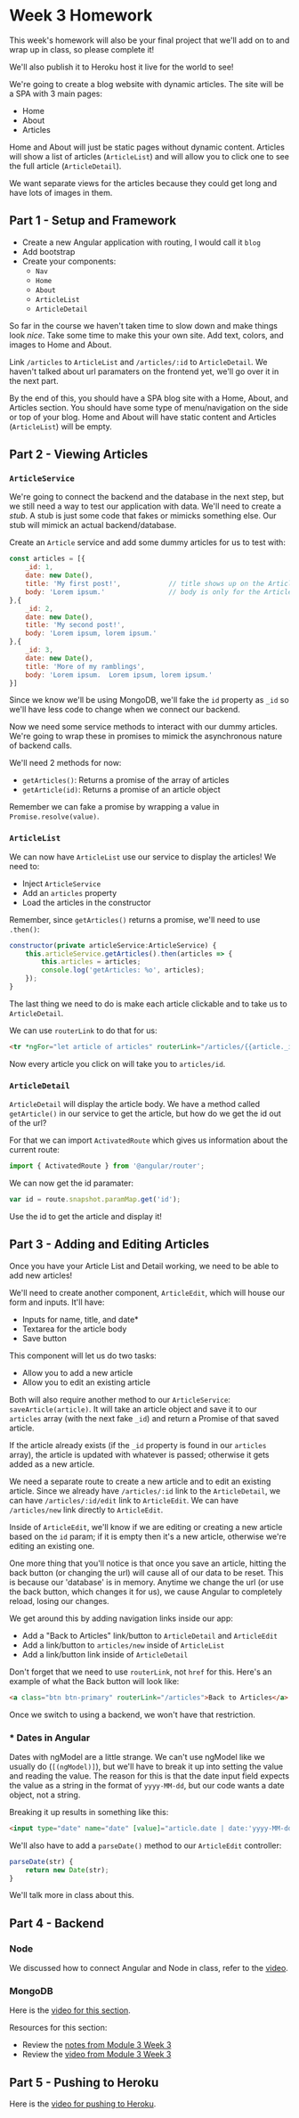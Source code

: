 # Week 3 Homework

This week's homework will also be your final project that we'll add on to and wrap up in class, so please complete it!

We'll also publish it to Heroku host it live for the world to see!

We're going to create a blog website with dynamic articles.  The site will be a SPA with 3 main pages:
- Home
- About
- Articles

Home and About will just be static pages without dynamic content.  Articles will show a list of articles (`ArticleList`) and will allow you to click one to see the full article (`ArticleDetail`).

We want separate views for the articles because they could get long and have lots of images in them.

## Part 1 - Setup and Framework

- Create a new Angular application with routing, I would call it `blog`
- Add bootstrap
- Create your components:
	- `Nav`
	- `Home`
	- `About`
	- `ArticleList`
	- `ArticleDetail`

So far in the course we haven't taken time to slow down and make things look _nice_.
Take some time to make this your own site.  Add text, colors, and images to Home and About.

Link `/articles` to `ArticleList` and `/articles/:id` to `ArticleDetail`.  We haven't talked about url paramaters on the frontend yet, we'll go over it in the next part.

By the end of this, you should have a SPA blog site with a Home, About, and Articles section.
You should have some type of menu/navigation on the side or top of your blog. Home and About will have static content and Articles (`ArticleList`) will be empty.

## Part 2 - Viewing Articles

### `ArticleService`
We're going to connect the backend and the database in the next step, but we still need a way to test our application with data.  We'll need to create a _stub_.  A stub is just some code that fakes or mimicks something else.  Our stub will mimick an actual backend/database.

Create an `Article` service and add some dummy articles for us to test with:

```js
const articles = [{
	_id: 1,
	date: new Date(),
	title: 'My first post!',			// title shows up on the ArticleList
	body: 'Lorem ipsum.'				// body is only for the ArticleDetail
},{
	_id: 2,
	date: new Date(),
	title: 'My second post!',
	body: 'Lorem ipsum, lorem ipsum.'
},{
	_id: 3,
	date: new Date(),
	title: 'More of my ramblings',
	body: 'Lorem ipsum.  Lorem ipsum, lorem ipsum.'
}]
```

Since we know we'll be using MongoDB, we'll fake the `id` property as `_id` so we'll have less code to change when we connect our backend.

Now we need some service methods to interact with our dummy articles.  We're going to wrap these in promises to mimick the asynchronous nature of backend calls.

We'll need 2 methods for now:
- `getArticles()`: Returns a promise of the array of articles
- `getArticle(id)`: Returns a promise of an article object 

Remember we can fake a promise by wrapping a value in `Promise.resolve(value)`.

### `ArticleList`

We can now have `ArticleList` use our service to display the articles!
We need to:
- Inject `ArticleService`
- Add an `articles` property
- Load the articles in the constructor

Remember, since `getArticles()` returns a promise, we'll need to use `.then()`:
```js
constructor(private articleService:ArticleService) {
	this.articleService.getArticles().then(articles => {
		this.articles = articles;
		console.log('getArticles: %o', articles);
	});
}
```

The last thing we need to do is make each article clickable and to take us to `ArticleDetail`.

We can use `routerLink` to do that for us:

```html
<tr *ngFor="let article of articles" routerLink="/articles/{{article._id}}">
```

Now every article you click on will take you to `articles/id`.

### `ArticleDetail`

`ArticleDetail` will display the article body.  We have a method called `getArticle()` in our service to get the article, but how do we get the id out of the url?

For that we can import `ActivatedRoute` which gives us information about the current route:

```ts
import { ActivatedRoute } from '@angular/router';
```

We can now get the id paramater:
```js
var id = route.snapshot.paramMap.get('id');
```

Use the id to get the article and display it!

## Part 3 - Adding and Editing Articles

Once you have your Article List and Detail working, we need to be able to add new articles!

We'll need to create another component, `ArticleEdit`, which will house our form and inputs.
It'll have:
- Inputs for name, title, and date*
- Textarea for the article body
- Save button

This component will let us do two tasks:
- Allow you to add a new article
- Allow you to edit an existing article

Both will also require another method to our `ArticleService`: `saveArticle(article)`.  It will take an article object and save it to our `articles` array (with the next fake `_id`) and return a Promise of that saved article.

If the article already exists (if the `_id` property is found in our `articles` array), the article is updated with whatever is passed; otherwise it gets added as a new article.

We need a separate route to create a new article and to edit an existing article.  Since we already have `/articles/:id` link to the `ArticleDetail`, we can have `/articles/:id/edit` link to `ArticleEdit`.  We can have `/articles/new` link directly to `ArticleEdit`.

Inside of `ArticleEdit`, we'll know if we are editing or creating a new article based on the `id` param; if it is empty then it's a new article, otherwise we're editing an existing one.

One more thing that you'll notice is that once you save an article, hitting the back button (or changing the url) will cause all of our data to be reset.  This is because our 'database' is in memory.  Anytime we change the url (or use the back button, which changes it for us), we cause Angular to completely reload, losing our changes.

We get around this by adding navigation links inside our app:
- Add a "Back to Articles" link/button to `ArticleDetail` and `ArticleEdit`
- Add a link/button to `articles/new` inside of `ArticleList`
- Add a link/button link inside of `ArticleDetail`

Don't forget that we need to use `routerLink`, not `href` for this.  Here's an example of what the Back button will look like:

```html
<a class="btn btn-primary" routerLink="/articles">Back to Articles</a>
```

Once we switch to using a backend, we won't have that restriction.


### * Dates in Angular
Dates with ngModel are a little strange.  We can't use ngModel like we usually do (`[(ngModel)]`), but we'll have to break it up into setting the value and reading the value.  The reason for this is that the date input field expects the value as a string in the format of `yyyy-MM-dd`, but our code wants a date object, not a string.

Breaking it up results in something like this:
```html
<input type="date" name="date" [value]="article.date | date:'yyyy-MM-dd'" (input)="article.date=parseDate($event.target.value)">
```

We'll also have to add a `parseDate()` method to our `ArticleEdit` controller:
```ts
parseDate(str) {
	return new Date(str);
}
```

We'll talk more in class about this.

## Part 4 - Backend

### Node

We discussed how to connect Angular and Node in class, refer to the [video](https://www.youtube.com/watch?v=TjHOZIW0NqY).

### MongoDB

Here is the [video for this section](https://www.youtube.com/watch?v=SOT4pKtc_Xo&feature=youtu.be).

Resources for this section:

- Review the [notes from Module 3 Week 3](https://github.com/sergei202/okcoders-backend/tree/master/week3)
- Review the [video from Module 3 Week 3](https://www.youtube.com/watch?v=32IF54ro1h8)

## Part 5 - Pushing to Heroku

Here is the [video for pushing to Heroku](https://www.youtube.com/watch?v=FrnYJvShOVw).
